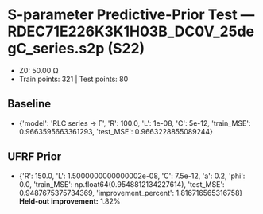 # S-parameter Predictive-Prior Test — RDEC71E226K3K1H03B_DC0V_25degC_series.s2p (S22)
- Z0: 50.00 Ω
- Train points: 321  |  Test points: 80

## Baseline
- {'model': 'RLC series -> Γ', 'R': 100.0, 'L': 1e-08, 'C': 5e-12, 'train_MSE': 0.9663595663361293, 'test_MSE': 0.9663228855089244}

## UFRF Prior
- {'R': 150.0, 'L': 1.5000000000000002e-08, 'C': 7.5e-12, 'a': 0.2, 'phi': 0.0, 'train_MSE': np.float64(0.9548812134227614), 'test_MSE': 0.9487675375734369, 'improvement_percent': 1.816716565316758}
**Held-out improvement:** 1.82%